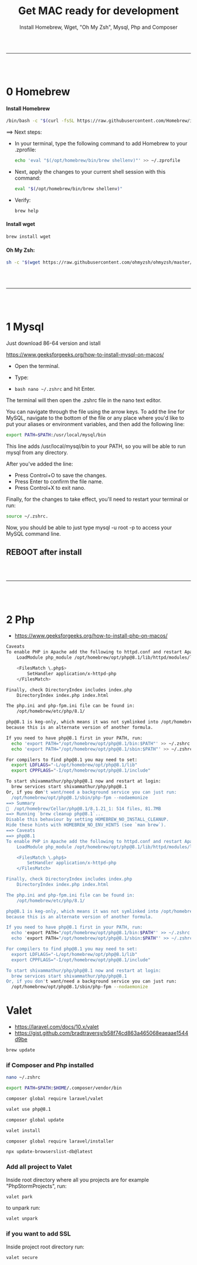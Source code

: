 <h1 align="center">Get MAC ready for development</h1>
<p align="center">Install Homebrew, Wget, "Oh My Zsh", Mysql, Php and Composer</p>

<br>
<br>
<hr>
<br>
<br>

# 0 Homebrew

#### Install Homebrew
```bash
/bin/bash -c "$(curl -fsSL https://raw.githubusercontent.com/Homebrew/install/HEAD/install.sh)"
```

==> Next steps:

- In your terminal, type the following command to add Homebrew to your .zprofile:

    ```bash
    echo 'eval "$(/opt/homebrew/bin/brew shellenv)"' >> ~/.zprofile
    ```

- Next, apply the changes to your current shell session with this command:
  
    ```bash
    eval "$(/opt/homebrew/bin/brew shellenv)"
    ```
- Verify:

  
    ```bash
    brew help
    ```

#### Install wget
```bash
brew install wget
```


#### Oh My Zsh:
```bash
sh -c "$(wget https://raw.githubusercontent.com/ohmyzsh/ohmyzsh/master/tools/install.sh -O -)"
```
<br>
<br>
<hr>
<br>
<br>

# 1 Mysql

Just download 86-64 version and istall

https://www.geeksforgeeks.org/how-to-install-mysql-on-macos/

- Open the terminal.

- Type:
- ```bash nano ~/.zshrc``` and hit Enter.

The terminal will then open the .zshrc file in the nano text editor.

You can navigate through the file using the arrow keys. To add the line for MySQL, navigate to the bottom of the file or any place where you'd like to put your aliases or environment variables, and then add the following line:

```bash
export PATH=$PATH:/usr/local/mysql/bin
```

This line adds /usr/local/mysql/bin to your PATH, so you will be able to run mysql from any directory.

After you've added the line:

- Press Control+O to save the changes.
- Press Enter to confirm the file name.
- Press Control+X to exit nano.

Finally, for the changes to take effect, you'll need to restart your terminal or run:

```bash
source ~/.zshrc.
```

Now, you should be able to just type mysql -u root -p to access your MySQL command line.


## REBOOT after install

<br>
<br>
<hr>
<br>
<br>

# 2 Php

- https://www.geeksforgeeks.org/how-to-install-php-on-macos/

```bash
Caveats
To enable PHP in Apache add the following to httpd.conf and restart Apache:
    LoadModule php_module /opt/homebrew/opt/php@8.1/lib/httpd/modules/libphp.so

    <FilesMatch \.php$>
        SetHandler application/x-httpd-php
    </FilesMatch>

Finally, check DirectoryIndex includes index.php
    DirectoryIndex index.php index.html

The php.ini and php-fpm.ini file can be found in:
    /opt/homebrew/etc/php/8.1/

php@8.1 is keg-only, which means it was not symlinked into /opt/homebrew,
because this is an alternate version of another formula.

If you need to have php@8.1 first in your PATH, run:
  echo 'export PATH="/opt/homebrew/opt/php@8.1/bin:$PATH"' >> ~/.zshrc
  echo 'export PATH="/opt/homebrew/opt/php@8.1/sbin:$PATH"' >> ~/.zshrc

For compilers to find php@8.1 you may need to set:
  export LDFLAGS="-L/opt/homebrew/opt/php@8.1/lib"
  export CPPFLAGS="-I/opt/homebrew/opt/php@8.1/include"

To start shivammathur/php/php@8.1 now and restart at login:
  brew services start shivammathur/php/php@8.1
Or, if you don't want/need a background service you can just run:
  /opt/homebrew/opt/php@8.1/sbin/php-fpm --nodaemonize
==> Summary
🍺  /opt/homebrew/Cellar/php@8.1/8.1.21_1: 514 files, 81.7MB
==> Running `brew cleanup php@8.1`...
Disable this behaviour by setting HOMEBREW_NO_INSTALL_CLEANUP.
Hide these hints with HOMEBREW_NO_ENV_HINTS (see `man brew`).
==> Caveats
==> php@8.1
To enable PHP in Apache add the following to httpd.conf and restart Apache:
    LoadModule php_module /opt/homebrew/opt/php@8.1/lib/httpd/modules/libphp.so

    <FilesMatch \.php$>
        SetHandler application/x-httpd-php
    </FilesMatch>

Finally, check DirectoryIndex includes index.php
    DirectoryIndex index.php index.html

The php.ini and php-fpm.ini file can be found in:
    /opt/homebrew/etc/php/8.1/

php@8.1 is keg-only, which means it was not symlinked into /opt/homebrew,
because this is an alternate version of another formula.

If you need to have php@8.1 first in your PATH, run:
  echo 'export PATH="/opt/homebrew/opt/php@8.1/bin:$PATH"' >> ~/.zshrc
  echo 'export PATH="/opt/homebrew/opt/php@8.1/sbin:$PATH"' >> ~/.zshrc

For compilers to find php@8.1 you may need to set:
  export LDFLAGS="-L/opt/homebrew/opt/php@8.1/lib"
  export CPPFLAGS="-I/opt/homebrew/opt/php@8.1/include"

To start shivammathur/php/php@8.1 now and restart at login:
  brew services start shivammathur/php/php@8.1
Or, if you don't want/need a background service you can just run:
  /opt/homebrew/opt/php@8.1/sbin/php-fpm --nodaemonize

```

# Valet

- https://laravel.com/docs/10.x/valet
- https://gist.github.com/bradtraversy/b58f74cd863a465068eaeaae1544d9be

```bash
brew update
```
### if Composer and Php installed

```bash
nano ~/.zshrc
```

```bash
export PATH=$PATH:$HOME/.composer/vendor/bin
```

```bash
composer global require laravel/valet
```

```bash
valet use php@8.1
```

```bash
composer global update
```

```bash
valet install
```

```bash
composer global require laravel/installer
```

```bash
npx update-browserslist-db@latest
```

### Add all project to Valet


Inside root directory where all you projects are for example "PhpStormProjects", run:

```bash
valet park
```

to unpark run:

```bash
valet unpark
```

### if you want to add SSL

Inside project root directory run:

```bash
valet secure
```
